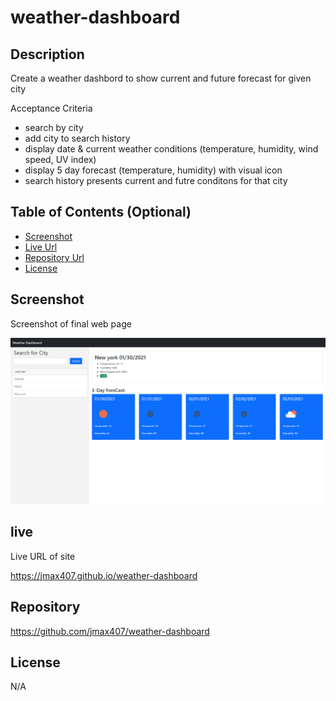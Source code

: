 # weather-dashboard

## Description 

Create a weather dashbord to show current and future forecast for given city

Acceptance Criteria
* search by city
* add city to search history
* display date & current weather conditions (temperature, humidity, wind speed, UV index)
* display 5 day forecast (temperature, humidity) with visual icon
* search history presents current and futre conditons for that city



## Table of Contents (Optional)

* [Screenshot](#Screenshot)
* [Live Url](#live)
* [Repository Url](#repositiory)
* [License](#license)


## Screenshot 

Screenshot of final web page

![Weather Dashboard](screenshot.png)


## live

Live URL of site

https://jmax407.github.io/weather-dashboard

## Repository

https://github.com/jmax407/weather-dashboard

## License

N/A